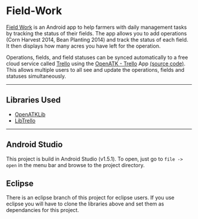 Field-Work
==========
[Field Work](https://play.google.com/store/apps/details?id=com.openatk.field_work) is an Android app to help farmers with daily management tasks by tracking the status of their fields. The app allows you to add operations (Corn Harvest 2014, Bean Planting 2014) and track the status of each field. It then displays how many acres you have left for the operation. 

Operations, fields, and field statuses can be synced automatically to a free cloud service called [Trello](https://trello.com) using the [OpenATK - Trello](https://play.google.com/store/apps/details?id=com.openatk.trello) App [(source code)](https://github.com/OpenATK/Trello). This allows multiple users to all see and update the operations, fields and statuses simultaneously.

***

## **Libraries Used**
- [OpenATKLib](https://github.com/OpenATK/OpenATKLib)
- [LibTrello](https://github.com/OpenATK/LibTrello)

***

## **Android Studio**
This project is build in Android Studio (v1.5.1). To open, just go to `file -> open` in the menu bar and browse to the project directory.

## **Eclipse**
There is an eclipse branch of this project for eclipse users. If you use eclipse you will have to clone the libraries above and set them as dependancies for this project.